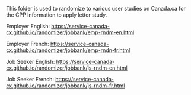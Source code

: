 This folder is used to randomize to various user studies on Canada.ca for the CPP Information to apply letter study.

Employer English: https://service-canada-cx.github.io/randomizer/jobbank/emp-rndm-en.html

Employer French: https://service-canada-cx.github.io/randomizer/jobbank/emp-rndn-fr.html

Job Seeker English: https://service-canada-cx.github.io/randomizer/jobbank/js-rndm-en.html

Job Seeker French: https://service-canada-cx.github.io/randomizer/jobbank/js-rndm-fr.html
